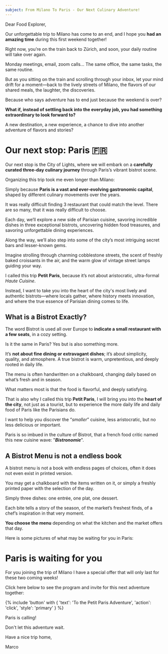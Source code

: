 ```yaml
---
subject: From Milano To Paris - Our Next Culinary Adventure!
---
```


Dear Food Explorer, 

Our unforgettable trip to Milano has come to an end, and I hope you **had an amazing time** during this first weekend together!

Right now, you’re on the train back to Zürich, and soon, your daily routine will take over again. 

Monday meetings, email, zoom calls... The same office, the same tasks, the same routine. 

But as you sitting on the train and scrolling through your inbox, let your mind drift for a moment—back to the lively streets of Milano, the flavors of our shared meals, the laughter, the discoveries.

Because who says adventure has to end just because the weekend is over?

**What if, instead of settling back into the everyday job, you had something extraordinary to look forward to?**

 A new destination, a new experience, a chance to dive into another adventure of flavors and stories?

# Our next stop: Paris 🇫🇷

Our next stop is the City of Lights, where we will embark on a **carefully curated three-day culinary journey** through Paris’s vibrant bistrot scene.

Organizing this trip took me even longer than Milano: 

Simply because **Paris is a vast and ever-evolving gastronomic capital**, shaped by different culinary movements over the years.

It was really difficult finding 3 restaurant that could match the level. There are so many, that it was really difficult to choose.

Each day, we’ll explore a new side of Parisian cuisine, savoring incredible dishes in three exceptional bistrots, uncovering hidden food treasures, and savoring unforgettable dining experiences. 

Along the way, we’ll also step into some of the city’s most intriguing secret bars and lesser-known gems.

Imagine strolling through charming cobblestone streets, the scent of freshly baked croissants in the air, and the warm glow of vintage street lamps guiding your way. 

I called this trip **Petit Paris**, because it’s not about aristocratic, ultra-formal _Haute Cuisine_.

Instead, I want to take you into the heart of the city's most lively and authentic bistrots—where locals gather, where history meets innovation, and where the true essence of Parisian dining comes to life.

## What is a Bistrot Exactly?

The word Bistrot is used all over Europe to **indicate a small restaurant with a few seats**, in a cozy setting.

Is it the same in Paris? Yes but is also something more.

It’s **not about fine dining or extravagant dishes**; it’s about simplicity, quality, and atmosphere. A true bistrot is warm, unpretentious, and deeply rooted in daily life.

The menu is often handwritten on a chalkboard, changing daily based on what’s fresh and in season.

What matters most is that the food is flavorful, and deeply satisfying.

That is also why I called this trip **Petit Paris**, I will bring you into the **heart of the city**, not just as a tourist, but to experience the more daily life and daily food of Paris like the Parisians do.

I want to help you discover the “_smaller_” cuisine, less aristocratic, but no less delicious or important.

Paris is so imbued in the culture of Bistrot, that a french food critic named this new cuisine wave: "**_Bistronomie_**".

## A Bistrot Menu is not a endless book

A bistrot menu is not a book with endless pages of choices, often it does not even exist in printed version. 

You may get a chalkboard with the items written on it, or simply a freshly printed paper with the selection of the day.

Simply three dishes: one entrée, one plat, one dessert.

Each bite tells a story of the season, of the market’s freshest finds, of a chef’s inspiration in that very moment.

**You choose the menu** depending on what the kitchen and the market offers that day. 

Here is some pictures of what may be waiting for you in Paris:



# Paris is waiting for you

For you joining the trip of Milano I have a special offer that will only last for these two coming weeks! 

Click here below to see the program and invite for this next adventure together:

{% include 'button' with { 'text': 'To the Petit Paris Adventure', 'action': 'click', 'style': 'primary' } %}

Paris is calling! 

Don't let this adventure wait.

Have a nice trip home,

Marco